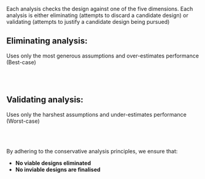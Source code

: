 Each analysis checks the design against one of the five dimensions.
Each analysis is either eliminating (attempts to discard a candidate design) or validating (attempts to justify a candidate design being pursued)

## Eliminating analysis: 
Uses only the most generous assumptions and over-estimates performance (Best-case)

<br />
<br />

## Validating analysis: 
Uses only the harshest assumptions and under-estimates performance (Worst-case)

<br />
<br />

By adhering to the conservative analysis principles, we ensure that:

- **No viable designs eliminated** 
- **No inviable designs are finalised**
